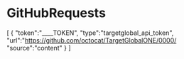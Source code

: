 # GitHubRequests

[
  {
    "token":"____TOKEN",
    "type":"targetglobal_api_token",
    "url":"https://github.com/octocat/TargetGlobalONE/0000/
    "source":"content"
  }
]

